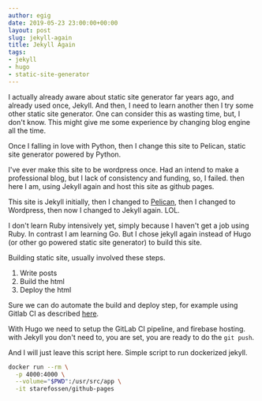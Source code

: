 ```yaml
---
author: egig
date: 2019-05-23 23:00:00+00:00
layout: post
slug: jekyll-again
title: Jekyll Again
tags:
- jekyll
- hugo
- static-site-generator
---
```


I actually already aware about static site generator far years ago, and already used once, Jekyll. And then, I need to learn another then I try some other static site generator. One can consider this as wasting time, but, I don't know. This might give me some experience by changing blog engine all the time.

Once I falling in love with Python, then I change this site to Pelican, static site generator powered by Python.

I've ever make this site to be wordpress once. Had an intend to make a professional blog, but I lack of consistency and funding, so, I failed. then here I am, using Jekyll again and host this site as github pages.

This site is Jekyll initially, then I changed to [Pelican](https://blog.getpelican.com/), then I changed to Wordpress, then now I changed to Jekyll again. LOL.

I don't learn Ruby intensively yet, simply because I haven't get a job using Ruby. In contrast I am learning Go. But I chose jekyll again instead of Hugo (or other go powered static site generator) to build this site.

Building static site, usually involved these steps.

1. Write posts
2. Build the html
3. Deploy the html

Sure we can do automate the build and deploy step, for example using Gitlab CI as described [here](https://ariya.io/2017/05/static-site-with-hugo-and-firebase).

With Hugo we need to setup the GitLab CI pipeline, and firebase hosting. with Jekyll you don't need to, you are set, you are ready to do the `git push`.

And I will just leave this script here. Simple script to run dockerized jekyll.

```sh
docker run --rm \
  -p 4000:4000 \
  --volume="$PWD":/usr/src/app \
  -it starefossen/github-pages
```




